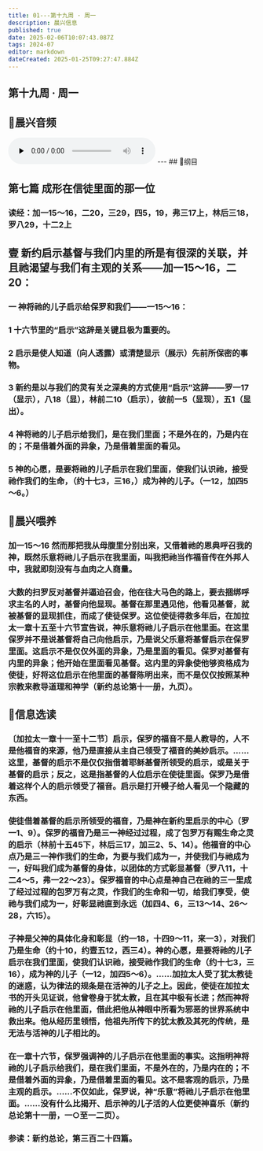 ```yaml
---
title: 01---第十九周 · 周一
description: 晨兴信息
published: true
date: 2025-02-06T10:07:43.087Z
tags: 2024-07
editor: markdown
dateCreated: 2025-01-25T09:27:47.884Z
---
```


## 第十九周 · 周一

## 🎵晨兴音频
<audio id="audio" controls="" preload="none">
      <source id="mp3" src="/2024-07/week19/week19day1.mp3">
</audio>
---
## 📖纲目

## 第七篇    成形在信徒里面的那一位

### 读经：加一15～16，二20，三29，四5，19，弗三17上，林后三18，罗八29，十二2上

## 壹	新约启示基督与我们内里的所是有很深的关联，并且祂渴望与我们有主观的关系——加一15～16，二20：

### 一	神将祂的儿子启示给保罗和我们——一15～16：

### 1	十六节里的“启示”这辞是关键且极为重要的。

### 2	启示是使人知道（向人透露）或清楚显示（展示）先前所保密的事物。

### 3	新约是以与我们的灵有关之深奥的方式使用“启示”这辞——罗一17（显示），八18（显），林前二10（启示），彼前一5（显现），五1（显出）。

### 4	神将祂的儿子启示给我们，是在我们里面；不是外在的，乃是内在的；不是借着外面的异象，乃是借着里面的看见。

### 5	神的心愿，是要将祂的儿子启示在我们里面，使我们认识祂，接受祂作我们的生命，（约十七3，三16，）成为神的儿子。（一12，加四5～6。）

## 📖晨兴喂养

### **加一15～16**    **然而那把我从母腹里分别出来，又借着祂的恩典呼召我的神，既然乐意将祂儿子启示在我里面，叫我把祂当作福音传在外邦人中，我就即刻没有与血肉之人商量。**

### 大数的扫罗反对基督并逼迫召会，他在往大马色的路上，要去捆绑呼求主名的人时，基督向他显现。基督在那里遇见他，他看见基督，就被基督的显现抓住，而成了使徒保罗。这位使徒得救多年后，在加拉太一章十五至十六节宣告说，神乐意将祂儿子启示在他里面。在这里保罗并不是说基督将自己向他启示，乃是说父乐意将基督启示在保罗里面。这启示不是仅仅外面的异象，乃是里面的看见。保罗对基督有内里的异象；他开始在里面看见基督。这内里的异象使他够资格成为使徒，好将这位启示在他里面的基督陈明出来，而不是仅仅按照某种宗教来教导道理和神学（新约总论第十一册，九页）。

## 📖信息选读

### 〔加拉太一章十一至十二节〕启示，保罗的福音不是人教导的，人不是他福音的来源，他乃是直接从主自己领受了福音的美妙启示。……这里，基督的启示不是仅仅指借着耶稣基督所领受的启示，或是关于基督的启示；反之，这是指基督的人位启示在使徒里面。保罗乃是借着这样个人的启示领受了福音。启示是打开幔子给人看见一个隐藏的东西。

### 使徒借着基督的启示所领受的福音，乃是神在新约里启示的中心（罗一1、9）。保罗的福音乃是三一神经过过程，成了包罗万有赐生命之灵的启示（林前十五45下，林后三17，加三2、5、14）。他福音的中心点乃是三一神作我们的生命，为要与我们成为一，并使我们与祂成为一，好叫我们成为基督的身体，以团体的方式彰显基督（罗八11，十二4～5，弗一22～23）。保罗福音的中心点是神自己在祂的三一里成了经过过程的包罗万有之灵，作我们的生命和一切，给我们享受，使祂与我们成为一，好彰显祂直到永远（加四4、6，三13～14、26～28，六15）。

### 子神是父神的具体化身和彰显（约一18，十四9～11，来一3），对我们乃是生命（约十10，约壹五12，西三4）。神的心愿，是要将祂的儿子启示在我们里面，使我们认识祂，接受祂作我们的生命（约十七3，三16），成为神的儿子（一12，加四5～6）。……加拉太人受了犹太教徒的迷惑，认为律法的规条是在活神的儿子之上。因此，使徒在加拉太书的开头见证说，他曾卷身于犹太教，且在其中极有长进；然而神将祂的儿子启示在他里面，借此把他从神眼中所看为邪恶的世界系统中救出来。他从经历里领悟，他祖先所传下的犹太教及其死的传统，是无法与活神的儿子相比的。

### 在一章十六节，保罗强调神的儿子启示在他里面的事实。这指明神将祂的儿子启示给我们，是在我们里面，不是外在的，乃是内在的；不是借着外面的异象，乃是借着里面的看见。这不是客观的启示，乃是主观的启示。……不仅如此，保罗说，神“乐意”将祂儿子启示在他里面。……没有什么比揭开、启示神的儿子活的人位更使神喜乐（新约总论第十一册，一○至一二页）。

### 参读：新约总论，第三百二十四篇。
<!-- Google tag (gtag.js) -->
<script async src="https://www.googletagmanager.com/gtag/js?id=G-1P8709Z16T"></script>
<script>
  window.dataLayer = window.dataLayer || [];
  function gtag(){dataLayer.push(arguments);}
  gtag('js', new Date());

  gtag('config', 'G-1P8709Z16T');
</script>

